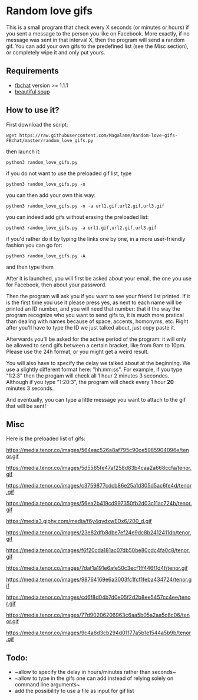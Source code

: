 # Random love gifs

This is a small program that check every X seconds (or minutes or hours) if you sent a message to the person you like on Facebook. 
More exactly, if no message was sent in that interval X, then the program will send a random gif. 
You can add your own gifs to the predefined list (see the Misc section), or completely wipe it and only put yours.

## Requirements

* [fbchat](https://fbchat.readthedocs.io/en/master/install.html) version >= 1.1.1
* [beautiful soup](https://www.crummy.com/software/BeautifulSoup/bs4/doc/#installing-beautiful-soup)

## How to use it?

First download the script:

`wget https://raw.githubusercontent.com/Magalame/Random-love-gifs-FBchat/master/random_love_gifs.py`

then launch it:

`python3 random_love_gifs.py`

if you do not want to use the preloaded gif list, type

`python3 random_love_gifs.py -n`

you can then add your own this way:

`python3 random_love_gifs.py -n -a url1.gif,url2.gif,url3.gif`

you can indeed add gifs without erasing the preloaded list:

`python3 random_love_gifs.py -a url1.gif,url2.gif,url3.gif`

if you'd rather do it by typing the links one by one, in a more user-friendly fashion you can go for:

`python3 random_love_gifs.py -A`

and then type them

After it is launched, you will first be asked about your email, the one you use for Facebook, then about your password. 

Then the program will ask you if you want to see your friend list printed. If it is the first time you use it please press yes, 
as next to each name will be printed an ID number, and you will need that number: that it the way the program recognize who you want to send gifs to, 
it is much more pratical than dealing with names because of space, accents, homonyms, etc.
Right after you'll have to type the ID we just talked about, just copy paste it. 

Afterwards you'll be asked for the active period of the program: it will only be allowed to send gifs between a certain bracket, like from 9am to 10pm. 
Please use the 24h format, or you might get a weird result.

You will also have to specify the delay we talked about at the beginning. We use a slightly different format here: "hh:mm:ss". For example, if you type "1:2:3" then the progam will check all 1 hour 2 minutes 3 secondes. Although if you type "1:20:3", the program will check every 1 hour **20** minutes 3 seconds. 

And eventually, you can type a little message you want to attach to the gif that will be sent!

## Misc

Here is the preloaded list of gifs:

https://media.tenor.co/images/564eac526a8af795c90ce5985904096e/tenor.gif

https://media.tenor.co/images/5d5565fe47af258d83b4caa2a668ccfa/tenor.gif

https://media.tenor.co/images/c3759877cdcb86e25a1d305d5ac6fe4d/tenor.gif

https://media.tenor.co/images/56ea2b419cd997350fb2d03c11ac724b/tenor.gif

https://media3.giphy.com/media/f6y4qvdxwEDx6/200_d.gif

https://media.tenor.co/images/23e82dfb8dbe7ef24e9dc8b2412411db/tenor.gif

https://media.tenor.co/images/f6f20cda181ac07db50be80cdc4fa0c8/tenor.gif

https://media.tenor.co/images/7daf1a191e6afe50c3ecf1ff446f1d4f/tenor.gif

https://media.tenor.co/images/98764169e6a3003fc1fcf1feba434724/tenor.gif

https://media.tenor.co/images/cd6f8d04b7d0e05f2d2b8ee5457cc4ee/tenor.gif

https://media.tenor.co/images/77d90206206963c6aa5b05a2aa5c8c06/tenor.gif

https://media.tenor.co/images/9c4a6d3cb294d01177a5b1e1544a5b9b/tenor.gif

## Todo:
* ~allow to specify the delay in hours/minutes rather than seconds~
* ~allow to type in the gifs one can add instead of relying solely on command line arguments~
* add the possibility to use a file as input for gif list
